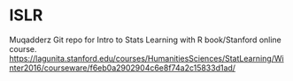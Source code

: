 # ISLR
Muqadderz Git repo for Intro to Stats Learning with R book/Stanford online course. https://lagunita.stanford.edu/courses/HumanitiesSciences/StatLearning/Winter2016/courseware/f6eb0a2902904c6e8f74a2c15833d1ad/
